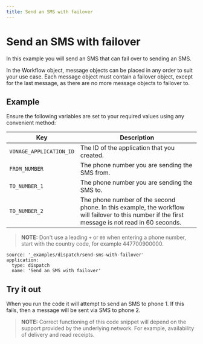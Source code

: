 ```yaml
---
title: Send an SMS with failover
---
```


# Send an SMS with failover

In this example you will send an SMS that can fail over to sending an SMS.

In the Workflow object, message objects can be placed in any order to suit your use case. Each message object must contain a failover object, except for the last message, as there are no more message objects to failover to.

## Example

Ensure the following variables are set to your required values using any convenient method:

Key | Description
-- | --
`VONAGE_APPLICATION_ID` | The ID of the application that you created.
`FROM_NUMBER` | The phone number you are sending the SMS from.
`TO_NUMBER_1` | The phone number you are sending the SMS to.
`TO_NUMBER_2` | The phone number of the second phone. In this example, the workflow will failover to this number if the first message is not read in 60 seconds.

> **NOTE:** Don't use a leading `+` or `00` when entering a phone number, start with the country code, for example 447700900000.

```code_snippets
source: '_examples/dispatch/send-sms-with-failover'
application:
  type: dispatch
  name: 'Send an SMS with failover'
```

## Try it out

When you run the code it will attempt to send an SMS to phone 1. If this fails, then a message will be sent via SMS to phone 2.

> **NOTE:** Correct functioning of this code snippet will depend on the support provided by the underlying network. For example, availability of delivery and read receipts.
